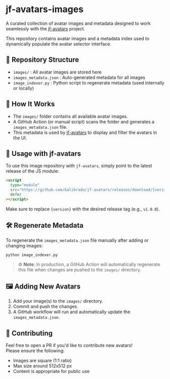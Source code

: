 # jf-avatars-images

A curated collection of avatar images and metadata designed to work seamlessly with the [jf-avatars](https://github.com/kalibrado/jf-avatars) project.

This repository contains avatar images and a metadata index used to dynamically populate the avatar selector interface.

## 📁 Repository Structure

- `images/` : All avatar images are stored here  
- `images_metadata.json` : Auto-generated metadata for all images  
- `image_indexer.py` : Python script to regenerate metadata (used internally or locally)

## 🧠 How It Works

- The `images/` folder contains all available avatar images.
- A GitHub Action (or manual script) scans the folder and generates a `images_metadata.json` file.
- This metadata is used by [jf-avatars](https://github.com/kalibrado/jf-avatars) to display and filter the avatars in the UI.

## 🚀 Usage with jf-avatars

To use this image repository with `jf-avatars`, simply point to the latest release of the JS module:

```html
<script
  type="module"
  src="https://github.com/kalibrado/jf-avatars/releases/download/{version}/main.js"
  defer
></script>
```

Make sure to replace `{version}` with the desired release tag (e.g., `v1.0.0`).

## 🛠 Regenerate Metadata

To regenerate the `images_metadata.json` file manually after adding or changing images:

```bash
python image_indexer.py
```

> ⚙️ **Note**: In production, a GitHub Action will automatically regenerate this file when changes are pushed to the `images/` directory.

## 🖼 Adding New Avatars

1. Add your image(s) to the `images/` directory.
2. Commit and push the changes.
3. A GitHub workflow will run and automatically update the `images_metadata.json`.

## 🤝 Contributing

Feel free to open a PR if you'd like to contribute new avatars!  
Please ensure the following:
- Images are square (1:1 ratio)
- Max size around 512x512 px
- Content is appropriate for public use
